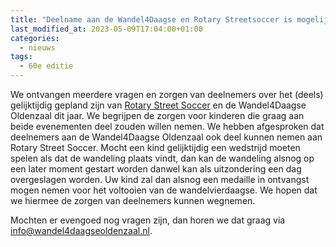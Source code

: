 ```yaml
---
title: "Deelname aan de Wandel4Daagse en Rotary Streetsoccer is mogelijk"
last_modified_at: 2023-05-09T17:04:00+01:00
categories:
  - nieuws
tags:
  - 60e editie
---
```


We ontvangen meerdere vragen en zorgen van deelnemers over het (deels) gelijktijdig gepland zijn van [Rotary Street Soccer](https://www.rotarystreetsoccer.nl/) en de Wandel4Daagse Oldenzaal dit jaar. We begrijpen de zorgen voor kinderen die graag aan beide evenementen deel zouden willen nemen. We hebben afgesproken dat deelnemers aan de Wandel4Daagse Oldenzaal ook deel kunnen nemen aan Rotary Street Soccer. Mocht een kind gelijktijdig een wedstrijd moeten spelen als dat de wandeling plaats vindt, dan kan de wandeling alsnog op een later moment gestart worden danwel kan als uitzondering een dag overgeslagen worden. Uw kind zal dan alsnog een medaille in ontvangst mogen nemen voor het voltooien van de wandelvierdaagse. We hopen dat we hiermee de zorgen van deelnemers kunnen wegnemen.

Mochten er evengoed nog vragen zijn, dan horen we dat graag via [info@wandel4daagseoldenzaal.nl](mailto:info@wandel4daagseoldenzaal.nl).